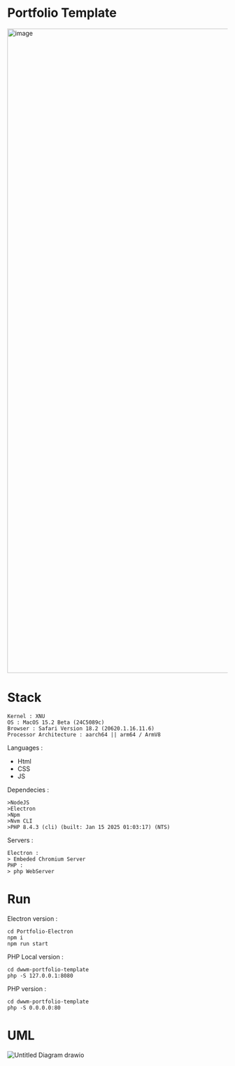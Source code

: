 # Portfolio Template
<img width="1470" alt="image" src="https://github.com/user-attachments/assets/a59526f9-276d-488f-b339-0a47f87e2e26" />

# Stack
```
Kernel : XNU
OS : MacOS 15.2 Beta (24C5089c)
Browser : Safari Version 18.2 (20620.1.16.11.6)
Processor Architecture : aarch64 || arm64 / ArmV8
```
Languages : 
- Html
- CSS
- JS

Dependecies :
```
>NodeJS
>Electron
>Npm
>Nvm CLI
>PHP 8.4.3 (cli) (built: Jan 15 2025 01:03:17) (NTS)
```

Servers :
```
Electron :
> Embeded Chromium Server
PHP :
> php WebServer
```

# Run

Electron version :
```
cd Portfolio-Electron
npm i
npm run start
```
PHP Local version :
```
cd dwwm-portfolio-template
php -S 127.0.0.1:8080
```
PHP version :
```
cd dwwm-portfolio-template
php -S 0.0.0.0:80
```




# UML
![Untitled Diagram drawio](https://github.com/user-attachments/assets/ce599c72-a637-4de7-9175-d08fca12f955)
